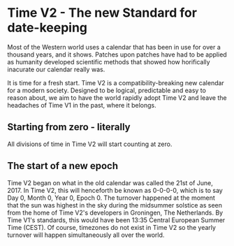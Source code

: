 # Time V2 - The new Standard for date-keeping

Most of the Western world uses a calendar that has been in use for over a thousand years, and it shows. Patches upon patches have had to be applied as humanity developed scientific methods that showed how horifically inacurate our calendar really was.

It is time for a fresh start. Time V2 is a compatibility-breaking new calendar for a modern society. Designed to be logical, predictable and easy to reason about, we aim to have the world rapidly adopt Time V2 and leave the headaches of Time V1 in the past, where it belongs.

## Starting from zero - literally

All divisions of time in Time V2 will start counting at zero.

## The start of a new epoch

Time V2 began on what in the old calendar was called the 21st of June, 2017. In Time V2, this will henceforth be known as 0-0-0-0, which is to say Day 0, Month 0, Year 0, Epoch 0. The turnover happened at the moment that the sun was highest in the sky during the midsummer solstice as seen from the home of Time V2's developers in Groningen, The Netherlands. By Time V1's standards, this would have been 13:35 Central European Summer Time (CEST). Of course, timezones do not exist in Time V2 so the yearly turnover will happen simultaneously all over the world.

